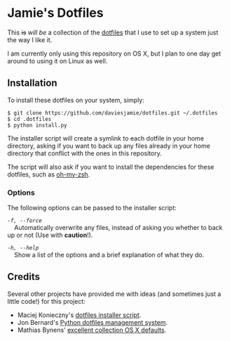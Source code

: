 # Jamie's Dotfiles

This ~~is~~ *will be* a collection of the [dotfiles](http://dotfiles.github.io/) that I use to set up a system just the way I like it.

I am currently only using this repository on OS X, but I plan to one day get around to using it on Linux as well.

## Installation

To install these dotfiles on your system, simply:

```
$ git clone https://github.com/daviesjamie/dotfiles.git ~/.dotfiles
$ cd .dotfiles
$ python install.py
```

The installer script will create a symlink to each dotfile in your home directory, asking if you want to back up any files already in your home directory that conflict with the ones in this repository.

The script will also ask if you want to install the dependencies for these dotfiles, such as [oh-my-zsh](https://github.com/robbyrussell/oh-my-zsh).

### Options

The following options can be passed to the installer script:

*`-f, --force`*<br />
&nbsp;&nbsp;&nbsp;&nbsp;Automatically overwrite any files, instead of asking you whether to back up or not (Use with **caution**!).

*`-h, --help`*<br />
&nbsp;&nbsp;&nbsp;&nbsp;Show a list of the options and a brief explanation of what they do.

## Credits

Several other projects have provided me with ideas (and sometimes just a little code!) for this project:
 - Maciej Konieczny's [dotfiles installer script](https://github.com/narfdotpl/dotfiles).
 - Jon Bernard's [Python dotfiles management system](https://github.com/jbernard/dotfiles).
 - Mathias Bynens' [excellent collection OS X defaults](https://github.com/mathiasbynens/dotfiles/blob/master/.osx).